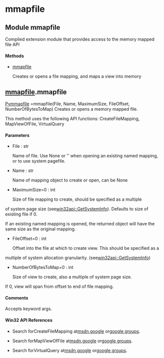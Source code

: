 # mmapfile

## Module mmapfile



Compiled extension module that provides access to the memory mapped file API

#### Methods


  - [mmapfile](mmapfile.md#mmapfilemmapfile)

    Creates or opens a file mapping, and maps a view into memory&nbsp;

## [mmapfile](#mmapfile)\.mmapfile

[Pymmapfile](#pymmapfile) =mmapfile\(File, Name, MaximumSize, FileOffset, NumberOfBytesToMap\)
Creates or opens a memory mapped file\. 

This method uses the following API functions: CreateFileMapping, MapViewOfFile, VirtualQuery

#### Parameters


  - File : str

    Name of file\.  Use None or '' when opening an existing named mapping, or to use system pagefile\.

  - Name : str

    Name of mapping object to create or open, can be None

  - MaximumSize=0 : int

    Size of file mapping to create, should be specified as a multiple 

of system page size \(see[win32api::GetSystemInfo](win32api.md#win32apigetsysteminfo)\)\.  Defaults to size of existing file if 0\. 

If an existing named mapping is opened, the returned object will have the same size as the original mapping\.

  - FileOffset=0 : int

    Offset into the file at which to create view\.  This should be specified as a 

multiple of system allocation granularity\. \(see[win32api::GetSystemInfo](win32api.md#win32apigetsysteminfo)\)

  - NumberOfBytesToMap=0 : int

    Size of view to create, also a multiple of system page size\. 

If 0, view will span from offset to end of file mapping\.

#### Comments


Accepts keyword args\.

#### Win32 API References


  - Search forCreateFileMapping at[msdn](#http://search.msdn.microsoft.com/search/results.aspx?view=msdn&query=createfilemapping),[google](#http://www.google.com/search?q=createfilemapping) or[google groups](#http://groups.google.com/groups?q=createfilemapping)\.

  - Search forMapViewOfFile at[msdn](#http://search.msdn.microsoft.com/search/results.aspx?view=msdn&query=mapviewoffile),[google](#http://www.google.com/search?q=mapviewoffile) or[google groups](#http://groups.google.com/groups?q=mapviewoffile)\.

  - Search forVirtualQuery at[msdn](#http://search.msdn.microsoft.com/search/results.aspx?view=msdn&query=virtualquery),[google](#http://www.google.com/search?q=virtualquery) or[google groups](#http://groups.google.com/groups?q=virtualquery)\.
